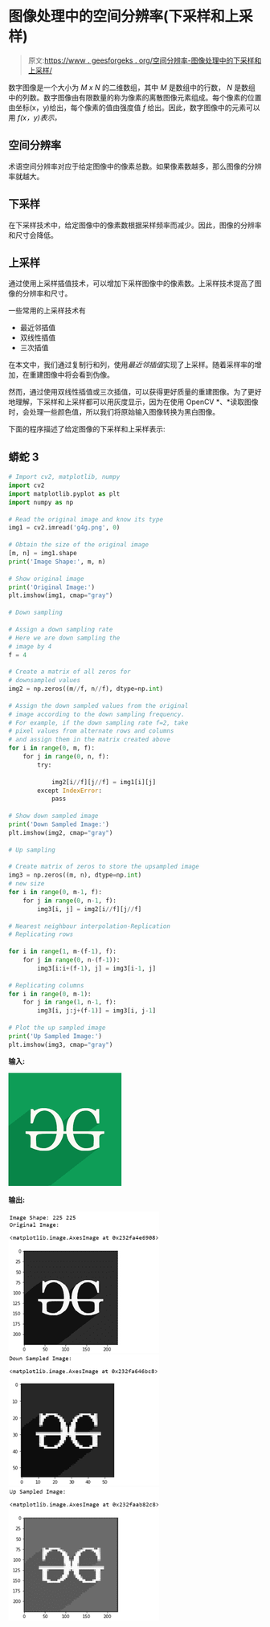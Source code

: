 # 图像处理中的空间分辨率(下采样和上采样)

> 原文:[https://www . geesforgeks . org/空间分辨率-图像处理中的下采样和上采样/](https://www.geeksforgeeks.org/spatial-resolution-down-sampling-and-up-sampling-in-image-processing/)

数字图像是一个大小为 *M x N* 的二维数组，其中 *M* 是数组中的行数， *N* 是数组中的列数。数字图像由有限数量的称为像素的离散图像元素组成。每个像素的位置由坐标(x，y)给出，每个像素的值由强度值 *f* 给出。因此，数字图像中的元素可以用 *f(x，y)表示。*

## **空间分辨率**

术语空间分辨率对应于给定图像中的像素总数。如果像素数越多，那么图像的分辨率就越大。

## **下采样**

在下采样技术中，给定图像中的像素数根据采样频率而减少。因此，图像的分辨率和尺寸会降低。

## **上采样**

通过使用上采样插值技术，可以增加下采样图像中的像素数。上采样技术提高了图像的分辨率和尺寸。

一些常用的上采样技术有

*   最近邻插值
*   双线性插值
*   三次插值

在本文中，我们通过复制行和列，使用*最近邻插值*实现了上采样。随着采样率的增加，在重建图像中将会看到伪像。

然而，通过使用双线性插值或三次插值，可以获得更好质量的重建图像。为了更好地理解，下采样和上采样都可以用灰度显示，因为在使用 OpenCV *、*读取图像时，会处理一些颜色值，所以我们将原始输入图像转换为黑白图像。

下面的程序描述了给定图像的下采样和上采样表示:

## 蟒蛇 3

```py
# Import cv2, matplotlib, numpy
import cv2
import matplotlib.pyplot as plt
import numpy as np

# Read the original image and know its type
img1 = cv2.imread('g4g.png', 0)

# Obtain the size of the original image
[m, n] = img1.shape
print('Image Shape:', m, n)

# Show original image
print('Original Image:')
plt.imshow(img1, cmap="gray")

# Down sampling

# Assign a down sampling rate
# Here we are down sampling the
# image by 4
f = 4

# Create a matrix of all zeros for
# downsampled values
img2 = np.zeros((m//f, n//f), dtype=np.int)

# Assign the down sampled values from the original
# image according to the down sampling frequency.
# For example, if the down sampling rate f=2, take
# pixel values from alternate rows and columns
# and assign them in the matrix created above
for i in range(0, m, f):
    for j in range(0, n, f):
        try:

            img2[i//f][j//f] = img1[i][j]
        except IndexError:
            pass

# Show down sampled image
print('Down Sampled Image:')
plt.imshow(img2, cmap="gray")

# Up sampling

# Create matrix of zeros to store the upsampled image
img3 = np.zeros((m, n), dtype=np.int)
# new size
for i in range(0, m-1, f):
    for j in range(0, n-1, f):
        img3[i, j] = img2[i//f][j//f]

# Nearest neighbour interpolation-Replication
# Replicating rows

for i in range(1, m-(f-1), f):
    for j in range(0, n-(f-1)):
        img3[i:i+(f-1), j] = img3[i-1, j]

# Replicating columns
for i in range(0, m-1):
    for j in range(1, n-1, f):
        img3[i, j:j+(f-1)] = img3[i, j-1]

# Plot the up sampled image
print('Up Sampled Image:')
plt.imshow(img3, cmap="gray")
```

**输入:**

![](img/0dd0d6383a2c00f0fa674631a090e0a6.png)

**输出:**

![](img/a7a342cc597ea83ca806bc1799b81d92.png) ![](img/1d617bd2c8cc508d0216c6ab699a763c.png) ![](img/4a745d23e907425a1b5301d6803910fe.png)